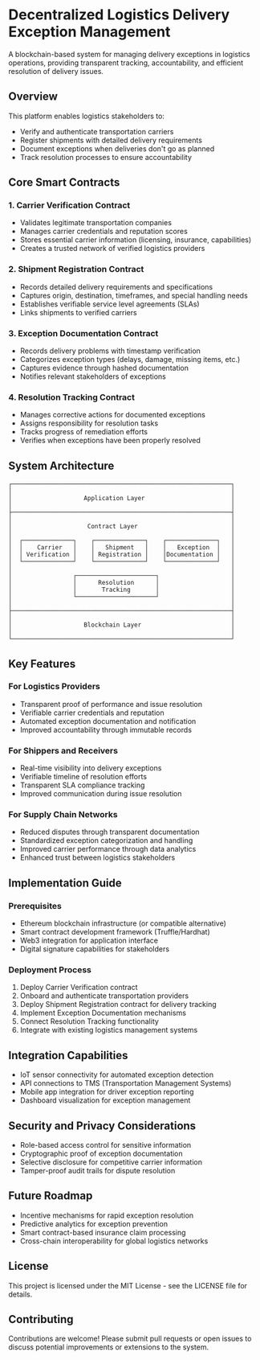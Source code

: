 # Decentralized Logistics Delivery Exception Management

A blockchain-based system for managing delivery exceptions in logistics operations, providing transparent tracking, accountability, and efficient resolution of delivery issues.

## Overview

This platform enables logistics stakeholders to:
- Verify and authenticate transportation carriers
- Register shipments with detailed delivery requirements
- Document exceptions when deliveries don't go as planned
- Track resolution processes to ensure accountability

## Core Smart Contracts

### 1. Carrier Verification Contract
- Validates legitimate transportation companies
- Manages carrier credentials and reputation scores
- Stores essential carrier information (licensing, insurance, capabilities)
- Creates a trusted network of verified logistics providers

### 2. Shipment Registration Contract
- Records detailed delivery requirements and specifications
- Captures origin, destination, timeframes, and special handling needs
- Establishes verifiable service level agreements (SLAs)
- Links shipments to verified carriers

### 3. Exception Documentation Contract
- Records delivery problems with timestamp verification
- Categorizes exception types (delays, damage, missing items, etc.)
- Captures evidence through hashed documentation
- Notifies relevant stakeholders of exceptions

### 4. Resolution Tracking Contract
- Manages corrective actions for documented exceptions
- Assigns responsibility for resolution tasks
- Tracks progress of remediation efforts
- Verifies when exceptions have been properly resolved

## System Architecture

```
┌─────────────────────────────────────────────────────────────┐
│                                                             │
│                    Application Layer                        │
│                                                             │
├─────────────────────────────────────────────────────────────┤
│                                                             │
│                     Contract Layer                          │
│                                                             │
│  ┌──────────────┐    ┌──────────────┐    ┌──────────────┐   │
│  │    Carrier   │    │   Shipment   │    │   Exception  │   │
│  │ Verification │    │ Registration │    │Documentation │   │
│  └──────────────┘    └──────────────┘    └──────────────┘   │
│                                                             │
│                 ┌──────────────────────┐                    │
│                 │      Resolution      │                    │
│                 │       Tracking       │                    │
│                 └──────────────────────┘                    │
│                                                             │
├─────────────────────────────────────────────────────────────┤
│                                                             │
│                    Blockchain Layer                         │
│                                                             │
└─────────────────────────────────────────────────────────────┘
```

## Key Features

### For Logistics Providers
- Transparent proof of performance and issue resolution
- Verifiable carrier credentials and reputation
- Automated exception documentation and notification
- Improved accountability through immutable records

### For Shippers and Receivers
- Real-time visibility into delivery exceptions
- Verifiable timeline of resolution efforts
- Transparent SLA compliance tracking
- Improved communication during issue resolution

### For Supply Chain Networks
- Reduced disputes through transparent documentation
- Standardized exception categorization and handling
- Improved carrier performance through data analytics
- Enhanced trust between logistics stakeholders

## Implementation Guide

### Prerequisites
- Ethereum blockchain infrastructure (or compatible alternative)
- Smart contract development framework (Truffle/Hardhat)
- Web3 integration for application interface
- Digital signature capabilities for stakeholders

### Deployment Process
1. Deploy Carrier Verification contract
2. Onboard and authenticate transportation providers
3. Deploy Shipment Registration contract for delivery tracking
4. Implement Exception Documentation mechanisms
5. Connect Resolution Tracking functionality
6. Integrate with existing logistics management systems

## Integration Capabilities

- IoT sensor connectivity for automated exception detection
- API connections to TMS (Transportation Management Systems)
- Mobile app integration for driver exception reporting
- Dashboard visualization for exception management

## Security and Privacy Considerations

- Role-based access control for sensitive information
- Cryptographic proof of exception documentation
- Selective disclosure for competitive carrier information
- Tamper-proof audit trails for dispute resolution

## Future Roadmap

- Incentive mechanisms for rapid exception resolution
- Predictive analytics for exception prevention
- Smart contract-based insurance claim processing
- Cross-chain interoperability for global logistics networks

## License
This project is licensed under the MIT License - see the LICENSE file for details.

## Contributing
Contributions are welcome! Please submit pull requests or open issues to discuss potential improvements or extensions to the system.
